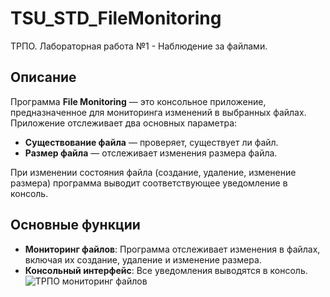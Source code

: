 # TSU_STD_FileMonitoring
ТРПО. Лабораторная работа №1 - Наблюдение за файлами.

## Описание
Программа **File Monitoring** — это консольное приложение, предназначенное для мониторинга изменений в выбранных файлах. Приложение отслеживает два основных параметра:

- **Существование файла** — проверяет, существует ли файл.
- **Размер файла** — отслеживает изменения размера файла.

При изменении состояния файла (создание, удаление, изменение размера) программа выводит соответствующее уведомление в консоль.

## Основные функции
- **Мониторинг файлов**: Программа отслеживает изменения в файлах, включая их создание, удаление и изменение размера.
- **Консольный интерфейс**: Все уведомления выводятся в консоль.
![ТРПО мониторинг файлов](https://github.com/user-attachments/assets/bab261b2-c4b1-49ab-ab27-20d868b2018e)












